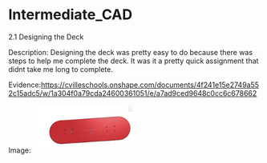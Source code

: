 # Intermediate_CAD


2.1 Designing the Deck



Description: Designing the deck was pretty easy to do because there was steps to help me complete the deck. It was it a pretty quick assignment that didnt take me long to complete.



Evidence:https://cvilleschools.onshape.com/documents/4f241e15e2749a552c15adc5/w/1a304f0a79cda24600361051/e/a7ad9ced9648c0cc6c678662



Image:
<img src="images/Skateboard.png" alt="motaharu" width="200">

